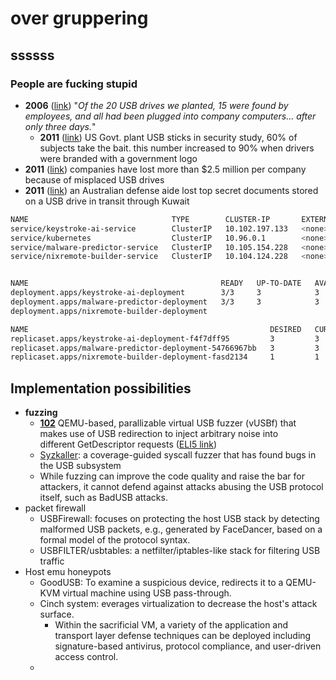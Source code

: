 # over gruppering
## ssssss
### People are fucking stupid
- **2006** ([link](https://www.darkreading.com/perimeter/social-engineering-the-usb-way)) "*Of the 20 USB drives we planted, 15 were found by employees, and all had been plugged into company computers... after only three days.*"
	- **2011** ([link](https://thenextweb.com/news/us-govt-plant-usb-sticks-in-security-study-60-of-subjects-take-the-bait)) US Govt. plant USB sticks in security study, 60% of subjects take the bait. this number increased to 90% when drivers were branded with a government logo
- **2011** ([link](https://www.pcworld.com/article/481721/companies_lose_2_5_million_from_missing_memory_sticks_study_says.html)) companies have lost more than $2.5 million per company because of misplaced USB drives
- **2011** ([link](https://www.itnews.com.au/news/secret-defence-documents-lost-to-foreign-intelligence-278961)) an Australian defense aide lost top secret documents stored on a USB drive in transit through Kuwait


```bash
NAME                                TYPE        CLUSTER-IP       EXTERNAL-IP   PORT(S)    AGE
service/keystroke-ai-service        ClusterIP   10.102.197.133   <none>        5300/TCP   138m
service/kubernetes                  ClusterIP   10.96.0.1        <none>        443/TCP    25d
service/malware-predictor-service   ClusterIP   10.105.154.228   <none>        5000/TCP   25d
service/nixremote-builder-service   ClusterIP   10.104.124.228   <none>        5420/TCP   25d


NAME                                           READY   UP-TO-DATE   AVAILABLE   AGE
deployment.apps/keystroke-ai-deployment        3/3     3            3           78m
deployment.apps/malware-predictor-deployment   3/3     3            3           25d
deployment.apps/nixremote-builder-deployment

NAME                                                      DESIRED   CURRENT   READY   AGE
replicaset.apps/keystroke-ai-deployment-f4f7dff95         3         3         3    
replicaset.apps/malware-predictor-deployment-54766967bb   3         3         3    
replicaset.apps/nixremote-builder-deployment-fasd2134     1         1         1
```


## Implementation possibilities
- **fuzzing**
	- **[102](https://www.blackhat.com/docs/eu-14/materials/eu-14-Schumilo-Dont-Trust-Your-USB-How-To-Find-Bugs-In-USB-Device-Drivers-wp.pdf)** QEMU-based, parallizable virtual USB fuzzer (vUSBf) that makes use of USB redirection to inject arbitrary noise into different GetDescriptor requests ([ELI5 link](https://www.blackhat.com/docs/eu-14/materials/eu-14-Schumilo-Dont-Trust-Your-USB-How-To-Find-Bugs-In-USB-Device-Drivers.pdf))
	- [Syzkaller](https://github.com/google/syzkaller): a coverage-guided syscall fuzzer that has found bugs in the USB subsystem
	- While fuzzing can improve the code quality and raise the bar for attackers, it cannot defend against attacks abusing the USB protocol itself, such as BadUSB attacks.
- packet firewall
	- USBFirewall: focuses on protecting the host USB stack by detecting malformed USB packets, e.g., generated by FaceDancer, based on a formal model of the protocol syntax.
	- USBFILTER/usbtables: a netfilter/iptables-like stack for filtering USB traffic
- Host emu honeypots
	- GoodUSB: To examine a suspicious device, redirects it to a QEMU-KVM virtual machine using USB pass-through.
	-  Cinch system: everages virtualization to decrease the host's attack surface.
		- Within the sacrificial VM, a variety of the application and transport layer defense techniques can be deployed including signature-based antivirus, protocol compliance, and user-driven access control.
	- 
